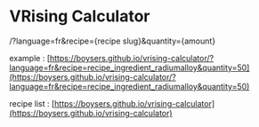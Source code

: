 # VRising Calculator

/?language=fr&recipe={recipe slug}&quantity={amount}

example : [https://boysers.github.io/vrising-calculator/?language=fr&recipe=recipe_ingredient_radiumalloy&quantity=50](https://boysers.github.io/vrising-calculator/?language=fr&recipe=recipe_ingredient_radiumalloy&quantity=50)

recipe list : [https://boysers.github.io/vrising-calculator](https://boysers.github.io/vrising-calculator)
